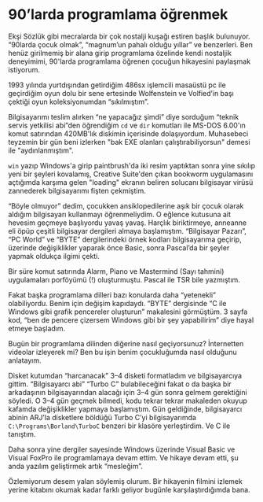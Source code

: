 # 90’larda programlama öğrenmek

Ekşi Sözlük gibi mecralarda bir çok nostalji kuşağı estiren başlık bulunuyor. “90larda çocuk olmak”, “magnum’un pahalı olduğu yıllar” ve benzerleri. Ben henüz girilmemiş bir alana girip programlama özelinde kendi nostaljik deneyimimi, 90'larda programlama öğrenen çocuğun hikayesini paylaşmak istiyorum.

1993 yılında yurtdışından getirdiğim 486sx işlemcili masaüstü pc ile geçirdiğim oyun dolu bir sene ertesinde Wolfenstein ve Volfied’in başı çektiği oyun koleksiyonumdan “sıkılmıştım”.

Bilgisayarımı teslim alırken “ne yapacağız şimdi” diye sorduğum “teknik servis yetkilisi abi”den öğrendiğim `cd` ve `dir` komutları ile MS-DOS 6.00'ın komut satırından 420MB'lık diskimin içerisinde dolaşıyordum. Muhasebeci teyzemin bir gün beni izlerken "bak EXE olanları çalıştırabiliyorsun" demesi ile "aydınlanmıştım".

`win` yazıp Windows'a girip paintbrush'da iki resim yaptıktan sonra yine sıkılıp yeni bir şeyleri kovalamış, Creative Suite'den çıkan bookworm uygulamasını açtığımda karşıma gelen "loading" ekranın beliren solucanı bilgisayar virüsü zannederek bilgisayarımı fişten çekmiştim.

“Böyle olmuyor” dedim, çocukken ansiklopedilerine aşık bir çocuk olarak aldığım bilgisayarı kullanmayı öğrenmeliydim. O eğlence kutusuna ait hevesim geçmeye başlıyordu yavaş yavaş. Harçlık biriktirmeye, anneanne eli öpüp çeşitli bilgisayar dergileri almaya başlamıştım. “Bilgisayar Pazarı”, “PC World” ve “BYTE” dergilerindeki örnek kodları bilgisayarıma geçirip, üzerinde değişiklikler yaparak önce Basic, sonra Pascal’da bir şeyler yapmak oldukça ilgimi çekti.

Bir süre komut satırında Alarm, Piano ve Mastermind (Sayı tahmini) uygulamaları porföyümü (!) oluşturmuştu. Pascal ile TSR bile yazmıştım.

Fakat başka programlama dilleri bazı konularda daha “yetenekli” olabiliyordu. Benim için değişim kapıdaydı. “BYTE” dergisinde “C ile Windows gibi grafik pencereler oluşturun” makalesini görmüştüm. 3 sayfa kod, “ben de pencere çizersem Windows gibi bir şey yapabilirim” diye hayal etmeye başladım.

Bugün bir programlama dilinden diğerine nasıl geçiyorsunuz? İnternetten videolar izleyerek mi? Ben bu işin benim çocukluğumda nasıl olduğunu anlatayım.

Disket kutumdan “harcanacak” 3–4 disketi formatladım ve bilgisayarcıya gittim. “Bilgisayarcı abi” “Turbo C” bulabileceğini fakat o da başka bir arkadaşının bilgisayarından alacağı için 3–4 gün sonra gelmem gerektiğini söyledi. O 3–4 gün geçmek bilmedi, kodu tekrar tekrar makaleden okuyup kafamda değişiklikler yapmaya başlamıştım. Gün geldiğinde, bilgisayarcı abinin ARJ’la disketlere böldüğü Turbo C’yi bilgisayarımda `C:\Programs\Borland\TurboC` benzeri bir klasöre yerleştirdim. Ve C ile tanıştım.

Daha sonra yine dergiler sayesinde Windows üzerinde Visual Basic ve Visual FoxPro ile programlamaya devam ettim. Ve hikaye devam etti, şu anda yazılım geliştirmek artık “mesleğim”.

Özlemiyorum desem yalan söylemiş olurum. Bir hikayenin filmini izlemek yerine kitabını okumak kadar farklı geliyor bugünle karşılaştırdığımda bana.
